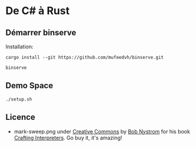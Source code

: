 
# De C# à Rust

## Démarrer binserve

Installation:
```
cargo install --git https://github.com/mufeedvh/binserve.git
```

```
binserve
```

## Demo Space

```
./setup.sh
```

## Licence

- mark-sweep.png under [Creative Commons](https://creativecommons.org/licenses/by-nc-nd/4.0/) by [Bob Nystrom](https://github.com/munificent) for his book [Crafting Interpreters](https://www.craftinginterpreters.com/). Go buy it, it's amazing!
